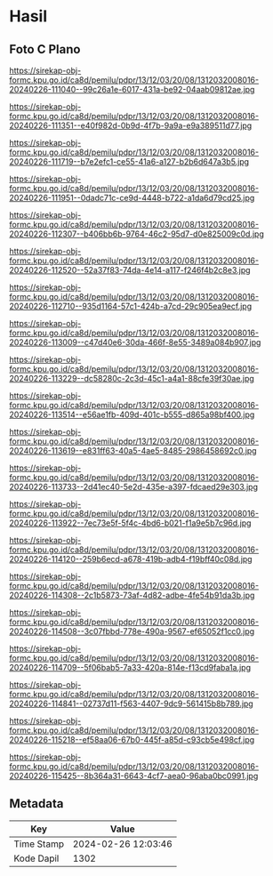 # Hasil

## Foto C Plano

https://sirekap-obj-formc.kpu.go.id/ca8d/pemilu/pdpr/13/12/03/20/08/1312032008016-20240226-111040--99c26a1e-6017-431a-be92-04aab09812ae.jpg

https://sirekap-obj-formc.kpu.go.id/ca8d/pemilu/pdpr/13/12/03/20/08/1312032008016-20240226-111351--e40f982d-0b9d-4f7b-9a9a-e9a389511d77.jpg

https://sirekap-obj-formc.kpu.go.id/ca8d/pemilu/pdpr/13/12/03/20/08/1312032008016-20240226-111719--b7e2efc1-ce55-41a6-a127-b2b6d647a3b5.jpg

https://sirekap-obj-formc.kpu.go.id/ca8d/pemilu/pdpr/13/12/03/20/08/1312032008016-20240226-111951--0dadc71c-ce9d-4448-b722-a1da6d79cd25.jpg

https://sirekap-obj-formc.kpu.go.id/ca8d/pemilu/pdpr/13/12/03/20/08/1312032008016-20240226-112307--b406bb6b-9764-46c2-95d7-d0e825009c0d.jpg

https://sirekap-obj-formc.kpu.go.id/ca8d/pemilu/pdpr/13/12/03/20/08/1312032008016-20240226-112520--52a37f83-74da-4e14-a117-f246f4b2c8e3.jpg

https://sirekap-obj-formc.kpu.go.id/ca8d/pemilu/pdpr/13/12/03/20/08/1312032008016-20240226-112710--935d1164-57c1-424b-a7cd-29c905ea9ecf.jpg

https://sirekap-obj-formc.kpu.go.id/ca8d/pemilu/pdpr/13/12/03/20/08/1312032008016-20240226-113009--c47d40e6-30da-466f-8e55-3489a084b907.jpg

https://sirekap-obj-formc.kpu.go.id/ca8d/pemilu/pdpr/13/12/03/20/08/1312032008016-20240226-113229--dc58280c-2c3d-45c1-a4a1-88cfe39f30ae.jpg

https://sirekap-obj-formc.kpu.go.id/ca8d/pemilu/pdpr/13/12/03/20/08/1312032008016-20240226-113514--e56ae1fb-409d-401c-b555-d865a98bf400.jpg

https://sirekap-obj-formc.kpu.go.id/ca8d/pemilu/pdpr/13/12/03/20/08/1312032008016-20240226-113619--e831ff63-40a5-4ae5-8485-2986458692c0.jpg

https://sirekap-obj-formc.kpu.go.id/ca8d/pemilu/pdpr/13/12/03/20/08/1312032008016-20240226-113733--2d41ec40-5e2d-435e-a397-fdcaed29e303.jpg

https://sirekap-obj-formc.kpu.go.id/ca8d/pemilu/pdpr/13/12/03/20/08/1312032008016-20240226-113922--7ec73e5f-5f4c-4bd6-b021-f1a9e5b7c96d.jpg

https://sirekap-obj-formc.kpu.go.id/ca8d/pemilu/pdpr/13/12/03/20/08/1312032008016-20240226-114120--259b6ecd-a678-419b-adb4-f19bff40c08d.jpg

https://sirekap-obj-formc.kpu.go.id/ca8d/pemilu/pdpr/13/12/03/20/08/1312032008016-20240226-114308--2c1b5873-73af-4d82-adbe-4fe54b91da3b.jpg

https://sirekap-obj-formc.kpu.go.id/ca8d/pemilu/pdpr/13/12/03/20/08/1312032008016-20240226-114508--3c07fbbd-778e-490a-9567-ef65052f1cc0.jpg

https://sirekap-obj-formc.kpu.go.id/ca8d/pemilu/pdpr/13/12/03/20/08/1312032008016-20240226-114709--5f06bab5-7a33-420a-814e-f13cd9faba1a.jpg

https://sirekap-obj-formc.kpu.go.id/ca8d/pemilu/pdpr/13/12/03/20/08/1312032008016-20240226-114841--02737d11-f563-4407-9dc9-561415b8b789.jpg

https://sirekap-obj-formc.kpu.go.id/ca8d/pemilu/pdpr/13/12/03/20/08/1312032008016-20240226-115218--ef58aa06-67b0-445f-a85d-c93cb5e498cf.jpg

https://sirekap-obj-formc.kpu.go.id/ca8d/pemilu/pdpr/13/12/03/20/08/1312032008016-20240226-115425--8b364a31-6643-4cf7-aea0-96aba0bc0991.jpg


## Metadata

| Key        | Value               |
| ---------- | ------------------- |
| Time Stamp | 2024-02-26 12:03:46 |
| Kode Dapil | 1302                |



